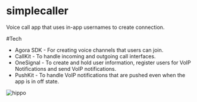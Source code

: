 
# simplecaller

Voice call app that uses in-app usernames to create connection.

#Tech
* Agora SDK - For creating voice channels that users can join.
* CallKit - To handle incoming and outgoing call interfaces.
* OneSignal - To create and hold user information, register users for VoIP Notifications and send VoIP notifications.
* PushKit - To handle VoIP notifications that are pushed even when the app is in off state.

![hippo](https://github.com/bertayyonel95/simplecaller/assets/58642825/6e7c6851-6d28-437b-8190-06da1b8f497f)
